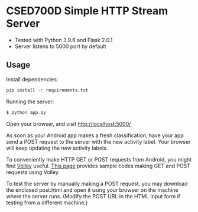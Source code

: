 # CSED700D Simple HTTP Stream Server
- Tested with Python 3.9.6 and Flask 2.0.1
- Server listens to 5000 port by default

## Usage

Install dependencies:

```bash
pip install -r requirements.txt
```

Running the server:
```bash
$ python app.py
```

Open your browser, and visit <http://localhost:5000/>

As soon as your Android app makes a fresh classification, have your app send a POST request to the server with the new activity label. Your browser will keep updating the new activity labels. 

To conveniently make HTTP GET or POST requests from Android, you might find [Volley](https://developer.android.com/training/volley) useful. 
[This page](https://nabeelj.medium.com/making-a-simple-get-and-post-request-using-volley-beginners-guide-ee608f10c0a9) provides sample codes making GET and POST 
requests using Volley. 

To test the server by manually making a POST request, you may download the enclosed post.html and open it using your browser on the machine where the server runs. (Modify the POST URL in the HTML input form if testing from a different machine.)
